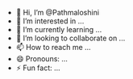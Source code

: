 - 👋 Hi, I’m @Pathmaloshini
- 👀 I’m interested in ...
- 🌱 I’m currently learning ...
- 💞️ I’m looking to collaborate on ...
- 📫 How to reach me ...
- 😄 Pronouns: ...
- ⚡ Fun fact: ...

<!---
Pathmaloshini/Pathmaloshini is a ✨ special ✨ repository because its `README.md` (this file) appears on your GitHub profile.
You can click the Preview link to take a look at your changes.
--->
